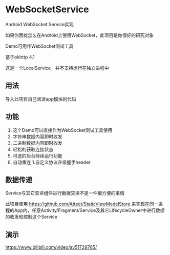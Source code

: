 # WebSocketService
Android WebSocket Service实现

如果你困扰怎么在Android上使用WebSocket，此项目是你很好的研究对象

Demo可用作WebSocket测试工具

基于okhttp 4.1

这是一个LocalService，并不支持运行在独立进程中

## 用法
导入此项目自己阅读app模块的代码

## 功能
 1. 这个Demo可以直接作为WebSocket测试工具使用
 1. 字符串数据内容即时收发
 1. 二进制数据内容即时收发
 1. 轻松的获取连接状态
 1. 可选的后台持续运行功能
 1. 自动重连
 1.自定义协议升级握手header
 
 ## 数据传递
 Service与其它安卓组件进行数据交换不是一件很方便的事情
 
 此项目使用 https://github.com/Attect/StaticViewModelStore 来实现在同一进程的App内，任意Activity/Fragment/Service及其它LifecycleOwner中进行数据的收发和控制这个Service
 
 ## 演示
 https://www.bilibili.com/video/av51729765/
